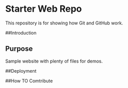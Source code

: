 # Starter Web Repo

This repository is for showing how Git and GitHub work.

##Introduction

## Purpose

Sample website with plenty of files for demos.

##Deployment

##How TO Comtribute

